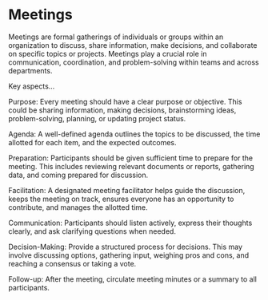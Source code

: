 # Meetings

Meetings are formal gatherings of individuals or groups within an organization to discuss, share information, make decisions, and collaborate on specific topics or projects. Meetings play a crucial role in communication, coordination, and problem-solving within teams and across departments.

Key aspects…

Purpose: Every meeting should have a clear purpose or objective. This could be sharing information, making decisions, brainstorming ideas, problem-solving, planning, or updating project status.

Agenda: A well-defined agenda outlines the topics to be discussed, the time allotted for each item, and the expected outcomes.

Preparation: Participants should be given sufficient time to prepare for the meeting. This includes reviewing relevant documents or reports, gathering data, and coming prepared for discussion.

Facilitation: A designated meeting facilitator helps guide the discussion, keeps the meeting on track, ensures everyone has an opportunity to contribute, and manages the allotted time.

Communication: Participants should listen actively, express their thoughts clearly, and ask clarifying questions when needed.

Decision-Making: Provide a structured process for decisions. This may involve discussing options, gathering input, weighing pros and cons, and reaching a consensus or taking a vote.

Follow-up: After the meeting, circulate meeting minutes or a summary to all participants.
